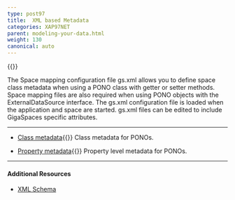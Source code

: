 ```yaml
---
type: post97
title:  XML based Metadata
categories: XAP97NET
parent: modeling-your-data.html
weight: 130
canonical: auto
---
```


{{<wbr>}}

The Space mapping configuration file gs.xml allows you to define space class metadata when using a PONO class with getter or setter methods. Space mapping files are also required when using PONO objects with the ExternalDataSource interface. The gs.xml configuration file is loaded when the application and space are started. gs.xml files can be edited to include GigaSpaces specific attributes.
<hr/>


- [Class metadata](./pono-xml-metadata-class.html){{<wbr>}}
Class metadata for PONOs.


- [Property metadata](./pono-xml-metadata-attribute.html){{<wbr>}}
Property level metadata for PONOs.

<hr/>

#### Additional Resources

- [XML Schema](/api_documentation/)


